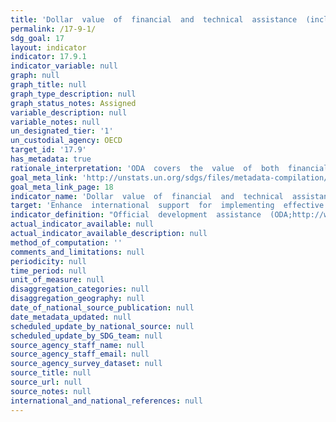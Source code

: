 ```yaml
---
title: 'Dollar  value  of  financial  and  technical  assistance  (including  through  North-South,  South-South  and  triangular  cooperation)  committed  to  developing  countries'
permalink: /17-9-1/
sdg_goal: 17
layout: indicator
indicator: 17.9.1
indicator_variable: null
graph: null
graph_title: null
graph_type_description: null
graph_status_notes: Assigned
variable_description: null
variable_notes: null
un_designated_tier: '1'
un_custodial_agency: OECD
target_id: '17.9'
has_metadata: true
rationale_interpretation: 'ODA  covers  the  value  of  both  financial  and  technical  assistance  for  development  purposes.  The  above  sectors  broadly  correspond  to  the  coverage  of  the  SDGs  and  focus  on  capacity  building  and  national  planning  opposed  to  the  implementation  of  specific  projects  and  programmes.'
goal_meta_link: 'http://unstats.un.org/sdgs/files/metadata-compilation/Metadata-Goal-17.pdf'
goal_meta_link_page: 18
indicator_name: 'Dollar  value  of  financial  and  technical  assistance  (including  through  North-South,  South-South  and  triangular  cooperation)  committed  to  developing  countries'
target: 'Enhance  international  support  for  implementing  effective  and  targeted  capacity-building  in  developing  countries  to  support  national  plans  to  implement  all  the  Sustainable  Development  Goals,  including  through  North-South,  South-So'
indicator_definition: "Official  development  assistance  (ODA;http://www.oecd.org/dac/dac-glossary.htm#ODA)  to  countries  on  the  DAC  List  of  ODA  Recipients  (http://www.oecd.org/dac/dac-glossary.htm#DAC_List)  in  the  following  subsectors  as  explained  in  the  lis"
actual_indicator_available: null
actual_indicator_available_description: null
method_of_computation: ''
comments_and_limitations: null
periodicity: null
time_period: null
unit_of_measure: null
disaggregation_categories: null
disaggregation_geography: null
date_of_national_source_publication: null
date_metadata_updated: null
scheduled_update_by_national_source: null
scheduled_update_by_SDG_team: null
source_agency_staff_name: null
source_agency_staff_email: null
source_agency_survey_dataset: null
source_title: null
source_url: null
source_notes: null
international_and_national_references: null  
---
```

